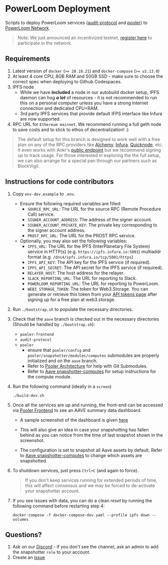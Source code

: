 # PowerLoom Deployment
Scripts to deploy PowerLoom services ([audit-protocol](https://github.com/PowerLoom/audit-protocol) and [pooler](https://github.com/PowerLoom/pooler)) to [PowerLoom Network](https://onchain-consensus.powerloom.io).

> Note: We just announced an incentivized testnet, [register here](https://coinlist.co/powerloom-testnet) to participate in the network.

## Requirements

1. Latest version of `docker` (`>= 20.10.21`) and `docker-compose` (`>= v2.13.0`)
2. At least 4 core CPU, 8GB RAM and 50GB SSD - make sure to choose the correct spec when deploying to Github Codespaces.
3. IPFS node
    - While we have __included__ a node in our autobuild docker setup, IPFS daemon can hog __*a lot*__ of resources - it is not recommended to run this on a personal computer unless you have a strong internet connection and dedicated CPU+RAM.
    - 3rd party IPFS services that provide default IFPS interface like Infura are now supported.
4. RPC URL for `Ethereum mainnet`. We recommend running a full geth node to save costs and to stick to ethos of decentralization! :)
> The default setup for this branch is designed to work well with a free plan on any of the RPC providers like [Alchemy](https://alchemy.com/?r=15ce6db6d0a109d5), [Infura](https://infura.io), [Quicknode](https://www.quicknode.com?tap_a=67226-09396e&tap_s=3491854-f4a458), etc. It even works with Ankr's [public endpoint](https://rpc.ankr.com/eth) but we recommend signing up to track usage. For those interested in exploring the the full setup, we can also arrange for a special pan through our partners such as BlockVigil.

## Instructions for code contributors

1. Copy `env-dev.example` to `.env`.
   - Ensure the following required variables are filled:
     - `SOURCE_RPC_URL`: The URL for the source RPC (Remote Procedure Call) service.
     - `SIGNER_ACCOUNT_ADDRESS`: The address of the signer account.
     - `SIGNER_ACCOUNT_PRIVATE_KEY`: The private key corresponding to the signer account address.
     - `PROST_RPC_URL`: The URL for the PROST RPC service.
   - Optionally, you may also set the following variables:
     - `IPFS_URL`: The URL for the IPFS (InterPlanetary File System) service in HTTP(s) (e.g. `https://ipfs.infura.io:5001`) multiaddr format (e.g. `/dns4/ipfs.infura.io/tcp/5001/https`)
     - `IPFS_API_KEY`: The API key for the IPFS service (if required).
     - `IPFS_API_SECRET`: The API secret for the IPFS service (if required).
     - `RELAYER_HOST`: The host address for the relayer.
     - `SLACK_REPORTING_URL`: The URL for reporting to Slack.
     - `POWERLOOM_REPORTING_URL`: The URL for reporting to PowerLoom.
     - `WEB3_STORAGE_TOKEN`: The token for Web3.Storage. You can generate or retrieve this token from your [API tokens page](https://web3.storage/tokens/?create=true) after signing up for a free plan at web3.storage.

2. Run `./bootstrap.sh` to populate the necessary directories.

3. Check that the `aave` branch is checked out in the necessary directories (Should be handled by `./bootstrap.sh`):
    - `pooler-frontend`
    - `audit-protocol`
    - `pooler`
        - ensure that `pooler/config` and `pooler/snapshotter/modules/computes` submodules are properly initialized and on the `aave` branch.
        - Refer to [Pooler Architecture](https://github.com/PowerLoom/pooler?tab=readme-ov-file#architecture) for help with Git Submodules.
        - Refer to [Aave snapshotter-computes](https://github.com/Powerloom/snapshotter-computes/tree/aave?tab=readme-ov-file#overview) for setup instructions for the compute module.

4. Run the following command (ideally in a `screen`)

    `./build-dev.sh`

5. Once all the services are up and running, the front-end can be accessed via [Pooler Frontend](http://localhost:3000) to see an AAVE summary data dashboard.
    - A sample screenshot of the dashboard is given [here](./sample_images/aave-frontend.JPG)

    - This will also give an idea in case your snapshotting has fallen behind as you can notice from the time of last snapshot shown in the screenshot.

    - The configuration is set to snapshot all Aave assets by default. Refer to [Aave snapshotter-computes](https://github.com/Powerloom/snapshotter-computes/tree/aave?tab=readme-ov-file#configuration) to change which assets are snapshotted.

6. To shutdown services, just press `Ctrl+C` (and again to force).

    > If you don't keep services running for extended periods of time, this will affect consensus and we may be forced to de-activate your snapshotter account.
    
7. If you see issues with data, you can do a clean *reset* by running the following command before restarting step 4:

    `docker-compose -f docker-compose-dev.yaml --profile ipfs down --volumes`

## Questions?
1. Ask on our [Discord](https://powerloom.io/discord) - if you don't see the channel, ask an admin to add the snapshotter `role` to your account.
2. Create an [issue](https://github.com/PowerLoom/deploy/issues/new)
